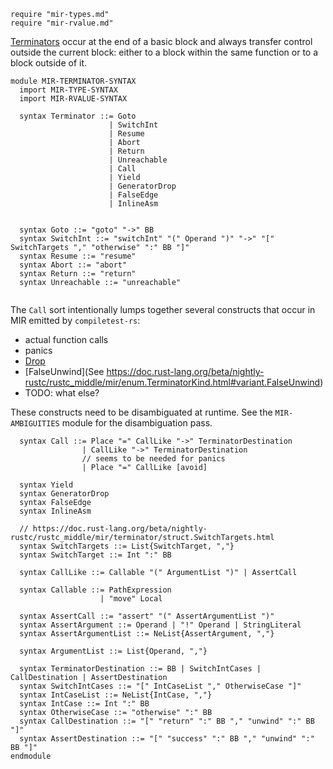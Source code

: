 ```k
require "mir-types.md"
require "mir-rvalue.md"
```


[Terminators](https://doc.rust-lang.org/beta/nightly-rustc/rustc_middle/mir/enum.TerminatorKind.html) occur at the end of a basic block and always transfer control outside the current block: either to a block within the same function or to a block outside of it.

```k
module MIR-TERMINATOR-SYNTAX
  import MIR-TYPE-SYNTAX
  import MIR-RVALUE-SYNTAX

  syntax Terminator ::= Goto
                      | SwitchInt
                      | Resume
                      | Abort
                      | Return
                      | Unreachable
                      | Call
                      | Yield
                      | GeneratorDrop
                      | FalseEdge
                      | InlineAsm


  syntax Goto ::= "goto" "->" BB
  syntax SwitchInt ::= "switchInt" "(" Operand ")" "->" "[" SwitchTargets "," "otherwise" ":" BB "]"
  syntax Resume ::= "resume"
  syntax Abort ::= "abort"
  syntax Return ::= "return"
  syntax Unreachable ::= "unreachable"
  
```

The `Call` sort intentionally lumps together several constructs that occur in MIR emitted by `compiletest-rs`:
* actual function calls
* panics
* [Drop](https://doc.rust-lang.org/beta/nightly-rustc/rustc_middle/mir/enum.TerminatorKind.html#variant.Drop)
* [FalseUnwind](See https://doc.rust-lang.org/beta/nightly-rustc/rustc_middle/mir/enum.TerminatorKind.html#variant.FalseUnwind)
* TODO: what else?

These constructs need to be disambiguated at runtime. See the `MIR-AMBIGUITIES` module for the disambiguation pass.

```k
  syntax Call ::= Place "=" CallLike "->" TerminatorDestination
                | CallLike "->" TerminatorDestination
                // seems to be needed for panics
                | Place "=" CallLike [avoid]

  syntax Yield
  syntax GeneratorDrop
  syntax FalseEdge
  syntax InlineAsm

  // https://doc.rust-lang.org/beta/nightly-rustc/rustc_middle/mir/terminator/struct.SwitchTargets.html
  syntax SwitchTargets ::= List{SwitchTarget, ","}
  syntax SwitchTarget ::= Int ":" BB

  syntax CallLike ::= Callable "(" ArgumentList ")" | AssertCall

  syntax Callable ::= PathExpression
                    | "move" Local

  syntax AssertCall ::= "assert" "(" AssertArgumentList ")"
  syntax AssertArgument ::= Operand | "!" Operand | StringLiteral
  syntax AssertArgumentList ::= NeList{AssertArgument, ","}

  syntax ArgumentList ::= List{Operand, ","}

  syntax TerminatorDestination ::= BB | SwitchIntCases | CallDestination | AssertDestination
  syntax SwitchIntCases ::= "[" IntCaseList "," OtherwiseCase "]"
  syntax IntCaseList ::= NeList{IntCase, ","}
  syntax IntCase ::= Int ":" BB
  syntax OtherwiseCase ::= "otherwise" ":" BB
  syntax CallDestination ::= "[" "return" ":" BB "," "unwind" ":" BB "]"
  syntax AssertDestination ::= "[" "success" ":" BB "," "unwind" ":" BB "]"
endmodule
```